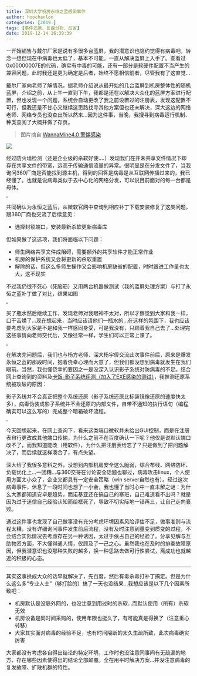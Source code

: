 ```yaml
---
title: 深圳大学机房永恒之蓝感染事件
author: hoochanlon
categories: [2019.]
tags: [事件还原、复盘分析、反省]
date: 2019-12-14 16:39:39
---
```


<body style="user-select:none" />

一开始销售与戴尔厂家是说有多很多台蓝屏，我的潜意识也隐约觉得有病毒吧，转念一想但现在中病毒也太低了，基本不可能。一直从解决蓝屏上入手了。查看过0x00000007E的代码，确实有中毒的可能，还有一部分是软硬件配置不当产生的兼容问题，此时我还是更为确定是后者，始终不愿相信前者，尽管我有了这直觉...

戴尔厂家向老师了解情况，据老师介绍说从最开始的几台蓝屏到机房整体性的随机蓝屏，介绍之前，从上午一直到下午，我都是还在以解决大众化的蓝屏方案进行配置，但也发现一个问题，系统会自动更改了我之前设置过的注册表，发现这配置不可行，但我还是不甘心又继续这思路找寻其他方案但也还未解决，深大这边的网络老师、网络专员也没查出所以然来...因为这件事，当晚，我搜寻到病毒运行机制、种类查阅了大概并做了存页。

<!-- more -->

> 图片摘自 [WannaMine4.0 警惕感染](https://www.northsoar.com/News/detial/206)

![](https://i.postimg.cc/sxbSmMnq/1553131272718754.jpg)


经过防火墙检测（还是企业级的杀软好使....）发现我们在并未共享文件情况下却存在共享文件的带宽，远高于传输通信流量的异常。很明显是在分发文件了，当我询问360厂商是否能找到源主机，得到的回答是病毒是从互联网传播过来的，我已经懂了。也就是说病毒类似于去中心化的网络分发，可以说目前面对的每一台都是母体。

<img src="https://i.postimg.cc/ZnXtrsn8/IMG-20191213-113422.jpg" style="zoom:30%">

共同确认为永恒之蓝后，从微软官网中查询到相应补丁下载安装修复了这类问题，跟360厂商也交流了后续意见：

* 选择封锁端口，安装最新杀软更新病毒库

但如果做了这选项，我们将面临以下问题：

* 师生网络共享文件成阻碍，需要额外的共享软件才能正常作业
* 机房的保护系统又会将更新的杀软重置
* 解除的话，但这么多师生操作又会影响机房缺省的配置，时时跟进工作量也太大，这不现实

不过我仍很不死心（死脑筋）又用两台机器做测试（我的蓝屏处理方案）与打了永恒之蓝补丁做了对比，结果如图

<img src="https://i.postimg.cc/T1WSj1fH/IMG-20191213-120458.jpg" style="zoom:30%">

买了瓶水然后继续工作，发现老师对我眼神不太对，所以才察觉到大家和我一样，口干舌燥了...现在想起来，当时应该请他们一瓶水的...在这样的氛围下，我也应该要考虑到大家是不是和我一样感同身受，可是我没有，只顾着我自己去了...处理完这些事情向老师交代后，又像往常一样，学生们可以正常上课了。

<img src="https://i.postimg.cc/rFDfBBkq/IMG-20191213-135647.jpg" style="zoom:30%">

在解决完问题后，我们也与杨方老师、深大杨宇侨交流此次事件前后，原来是爆发永恒之蓝的那段时间，抱着侥幸心理而大意了，但我们都没想到病毒就发生在我们眼前。当然，我也懂侥幸的要因之一是没深入认识影子系统对防病毒的不足。结合网上查询到的资料及[卡饭-影子系统评测（加入了EXE感染的测试）](https://bbs.kafan.cn/thread-1778185-1-1.html)，我推测还原系统被攻破的原因：

影子系统并不会真正把整个系统还原（影子系统还原比标装镜像还原的速度快太多），病毒伪装成影子系统并不会还原的内部文件，自带不通知的执行语句（编程确实可以这么写的）完成整个暗箱破坏流程。

<img src="https://i.postimg.cc/tChrbdVv/IMG-20191212-160800.jpg" style="zoom:30%">

今天回想起来，在网上查询下，看来这类端口微软并未给出GUI控制，而是在注册表自行更改成其他端口传输，为什么之前不在百度确认一下呢？他仅是说默认端口改不了，而我知道能改（用软件），为什么把注册表给忘了？只是做到了把问题解决了，而后续就这样凑合了，有点失望。

深大给了我很多意料之外，没想到内部机房安全这么脆弱，综合布线、网络防环、负载优化上...一团糟...与360交哥在讨论安全话题也聊过，病毒攻击linux，个人使用方面太小众了，企业又都具有一定安全策略（win server自然也有）。经过这次病毒事件，休息了一段时间也想了一小会，我也懂了当时心中一直未解之谜：为什么大家都知道安卓是趋势，而诺基亚还在搞自己的塞班，自己难道看不出吗？就是因为过于迷信自己经验认知而给框死了，导致不切实际地一错再三，让自己走向衰败。

通过这件事也发现了自己做事没有充分考虑环境因素风险评估不足，做事准则与流程太糟，没有详细询问事件发生前后流程，没有及时注意到量变到质变的过程，不会结合实际情况去考虑存在另一种诱因，太过于依占自己的经验了。分享见解与互助物资方面，不大懂得通人情，仅顾及了一己之心。虽然我也在及时的排查故障原因，但我潜意识也没那种失败的越多，换一种思路去做可行性尝试，离成功也就越近的积极的心态。

---

其实这事换成大众的话早就解决了，先百度，然后有毒杀毒打补丁搞定。但是为什么这么多“专业人士”（够打脸的）搞了一天也没结果...我想应该是以下几个因素所致吧：

* 机房默认是没联外网的，也没注意到用过时的杀软...而默认使用（所有）杀软无效
* 机房设备是同时间采购的，使用年限也挺久了，有可能真是得换了（注意重心转移）
* 大家其实面对病毒的经验不足，也有时间隔断的太久生疏所致，此次病毒确实厉害

大家都没有考虑各自得出结论的特定环境，工作时也没注意同事间有无疏漏的地方，存在哪些因素使得出的结论全部颠覆。全在用平时解决方案...并没注意病毒的复发故障、扩散机群的特性。